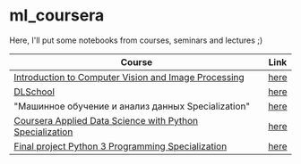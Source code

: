# ml_coursera

Here, I'll put some notebooks from courses, seminars and lectures ;)


| Course  |  Link  |
| ------------------- | ------------------- |
| [Introduction to Computer Vision and Image Processing](https://www.coursera.org/learn/introduction-computer-vision-watson-opencv/home/week/2) | [here](https://github.com/ParshinAD/ml_coursera/tree/master/IBM%20CV)|
| [DLSchool](https://stepik.org/course/101721/info) | [here](https://github.com/ParshinAD/ml_coursera/tree/master/dlscool)|
| "Машинное обучение и анализ данных Specialization" | [here](https://github.com/ParshinAD/ml_coursera/tree/master/yandex_ml)|
| [Coursera Applied Data Science with Python Specialization](https://www.coursera.org/specializations/data-science-python) | [here](https://github.com/ParshinAD/ml_coursera/tree/master/michigan%20ml/1%20course)|
| [Final project Python 3 Programming Specialization](https://www.coursera.org/specializations/python-3-programming) | [here](https://github.com/ParshinAD/ml_coursera/blob/121cd2d3feb63e496fbc920e0b060c8c371c331d/python%20michigan%20project/final_michigan_project.ipynb)|


